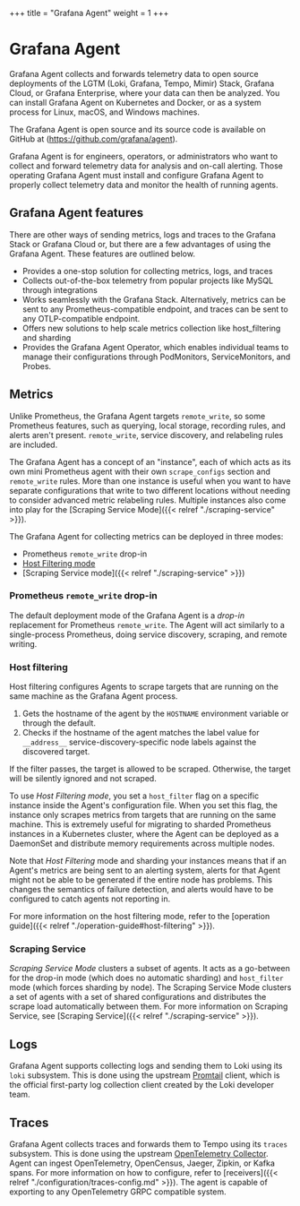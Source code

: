 +++
title = "Grafana Agent"
weight = 1
+++

# Grafana Agent

Grafana Agent collects and forwards telemetry data to open source deployments of the LGTM (Loki, Grafana, Tempo, Mimir) Stack, Grafana Cloud, or Grafana Enterprise, where your data can then be analyzed. You can install Grafana Agent on Kubernetes and Docker, or as a system process for Linux, macOS, and Windows machines.  

The Grafana Agent is open source and its source code is available on GitHub at (https://github.com/grafana/agent).

Grafana Agent is for engineers, operators, or administrators who want to collect and forward telemetry data for analysis and on-call alerting. Those operating Grafana Agent must install and configure Grafana Agent to properly collect telemetry data and monitor the health of running agents.

## Grafana Agent features

There are other ways of sending metrics, logs and traces to the Grafana Stack or Grafana Cloud or, but there are a few advantages of using the Grafana Agent. These features are outlined below.

* Provides a one-stop solution for collecting metrics, logs, and traces
* Collects out-of-the-box telemetry from popular projects like MySQL through integrations
* Works seamlessly with the Grafana Stack. Alternatively, metrics can be sent to any Prometheus-compatible endpoint, and traces can be sent to any OTLP-compatible endpoint.  
* Offers new solutions to help scale metrics collection like host_filtering and sharding 
* Provides the Grafana Agent Operator, which enables individual teams to manage their configurations through PodMonitors, ServiceMonitors, and Probes.

## Metrics

Unlike Prometheus, the Grafana Agent targets `remote_write`,
so some Prometheus features, such as querying, local storage, recording rules,
and alerts aren't present. `remote_write`, service discovery, and relabeling
rules are included.

The Grafana Agent has a concept of an "instance", each of which acts as
its own mini Prometheus agent with their own `scrape_configs` section and
`remote_write` rules. More than one instance is useful when you want to have
separate configurations that write to two different locations without
needing to consider advanced metric relabeling rules. Multiple instances also
come into play for the [Scraping Service Mode]({{< relref "./scraping-service" >}}).

The Grafana Agent for collecting metrics can be deployed in three modes:

- Prometheus `remote_write` drop-in
- [Host Filtering mode](#host-filtering)
- [Scraping Service mode]({{< relref "./scraping-service" >}})

### Prometheus `remote_write` drop-in
The default deployment mode of the Grafana Agent is a _drop-in_
replacement for Prometheus `remote_write`. The Agent will act similarly to a
single-process Prometheus, doing service discovery, scraping, and remote
writing.


### Host filtering
Host filtering configures Agents to scrape targets that are running on the same
machine as the Grafana Agent process.

1. Gets the hostname of the agent by the `HOSTNAME` environment variable or
   through the default.
2. Checks if the hostname of the agent matches the label value for `__address__`
   service-discovery-specific node labels against the discovered target.

If the filter passes, the target is allowed to be scraped. Otherwise, the target
will be silently ignored and not scraped.

To use _Host Filtering mode_, you set a `host_filter` flag on a specific
instance inside the Agent's configuration file. When you set this flag, the
instance only scrapes metrics from targets that are running on the same
machine. This is extremely useful for migrating to sharded
Prometheus instances in a Kubernetes cluster, where the Agent can be deployed as
a DaemonSet and distribute memory requirements across multiple nodes.

Note that _Host Filtering_ mode and sharding your instances means that if an
Agent's metrics are being sent to an alerting system, alerts for that Agent might
not be able to be generated if the entire node has problems. This changes the
semantics of failure detection, and alerts would have to be configured to catch
agents not reporting in.


For more information on the host filtering mode, refer to the [operation
guide]({{< relref "./operation-guide#host-filtering" >}}).

### Scraping Service 
_Scraping Service Mode_ 
clusters a subset of agents. It acts as a go-between for the drop-in mode
(which does no automatic sharding) and `host_filter` mode (which forces sharding
by node). The Scraping Service Mode clusters a set of agents with a set of
shared configurations and distributes the scrape load automatically between them. For
more information on Scraping Service, see [Scraping Service]({{< relref "./scraping-service" >}}).

## Logs

Grafana Agent supports collecting logs and sending them to Loki using its
`loki` subsystem. This is done using the upstream
[Promtail](https://grafana.com/docs/loki/latest/clients/promtail/) client, which
is the official first-party log collection client created by the Loki
developer team.

## Traces

Grafana Agent collects traces and forwards them to Tempo using its
`traces` subsystem. This is done using the upstream [OpenTelemetry Collector](https://github.com/open-telemetry/opentelemetry-collector).
Agent can ingest OpenTelemetry, OpenCensus, Jaeger, Zipkin, or Kafka spans.
For more information on how to configure, refer to [receivers]({{< relref "./configuration/traces-config.md" >}}).
The agent is capable of exporting to any OpenTelemetry GRPC compatible system.

